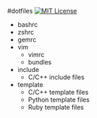 #dotfiles
[![MIT License](http://img.shields.io/badge/license-MIT-blue.svg?style=flat)](LICENSE)


- bashrc
- zshrc
- gemrc
- vim
  * vimrc
  * bundles
- include
  * C/C++ include files
- template
  * C/C++ template files
  * Python template files
  * Ruby template files
